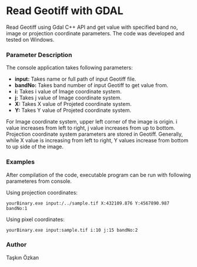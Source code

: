 # Read Geotiff with GDAL
Read Geotiff using Gdal C++ API and get value with specified band no, image or projection coordinate parameters. The code was developed and tested on Windows.

### **Parameter Description**  
The console application takes following parameters:	

- **input:** Takes name or full path of input Geotiff file.
- **bandNo:** Takes band number of input Geotiff to get value from.
- **i:** Takes i value of Image coordinate system.
- **j:** Takes j value of Image coordinate system.
- **X:** Takes X value of Projeted coordinate system.
- **Y:** Takes Y value of Projeted coordinate system.
		
For Image coordinate system, upper left corner of the image is origin. i value increases from left to right, j value increases from up to bottom. Projection coordinate system parameters are stored in Geotiff. Generally, while X value is increasing from left to right, Y values increase from bottom to up side of the image.
		
### **Examples**
After compilation of the code, executable program can be run with following parameteres from console.

Using projection coordinates:

	yourBinary.exe input:/../sample.tif X:432109.876 Y:4567890.987 bandNo:1

Using pixel coordinates:

	yourBinary.exe input:sample.tif i:10 j:15 bandNo:2

### **Author**  
Taşkın Özkan
